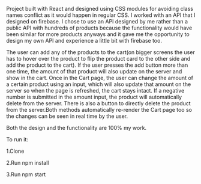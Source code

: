 Project built with React and designed using CSS modules for avoiding class names conflict as it would happen in regular CSS. I worked with an API that I designed on firebase. I chose to use an API designed by me rather than a public API with hundreds of products because the functionality would have been similar for more products anyways and it gave me the opportunity to design my own API and experience a little bit with firebase too.

The user can add any of the products to the cart(on bigger screens the user has to hover over the product to flip the product card to the other side and add the product to the cart). If the user presses the add button more than one time, the amount of that product will also update on the server and show in the cart. 
Once in the Cart page, the user can change the amount of a certain product using an input, which will also update that amount on the server so when the page is refreshed, the cart stays intact. If a negative number is submitted in the amount input, the product will automatically delete from the server. There is also a button to directly delete the product from the server.Both methods automatically re-render the Cart page too so the changes can be seen in real time by the user.

Both the design and the functionality are 100% my work.

To run it:

1.Clone

2.Run npm install

3.Run npm start
